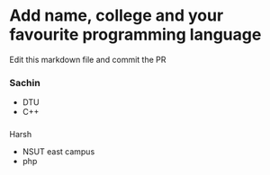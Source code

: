 # Add name, college and your favourite programming language

Edit this markdown file and commit the PR

### Sachin
- DTU
- C++
###
Harsh
- NSUT east campus
- php
